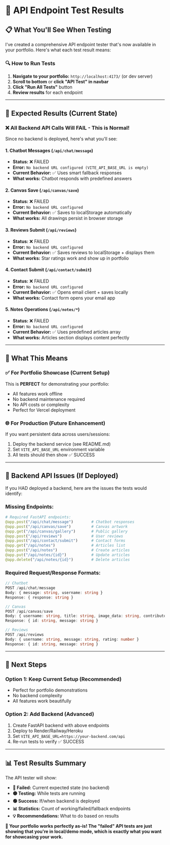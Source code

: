 # 🧪 API Endpoint Test Results

## 📋 **What You'll See When Testing**

I've created a comprehensive API endpoint tester that's now available in your portfolio. Here's what each test result means:

### 🔍 **How to Run Tests**

1. **Navigate to your portfolio:** `http://localhost:4173/` (or dev server)
2. **Scroll to bottom** or **click "API Test" in navbar**
3. **Click "Run All Tests"** button
4. **Review results** for each endpoint

---

## 🚨 **Expected Results (Current State)**

### **❌ All Backend API Calls Will FAIL** - This is Normal!

Since no backend is deployed, here's what you'll see:

#### **1. Chatbot Messages** (`/api/chat/message`)
- **Status:** ❌ FAILED
- **Error:** `No backend URL configured (VITE_API_BASE_URL is empty)`
- **Current Behavior:** ✅ Uses smart fallback responses
- **What works:** Chatbot responds with predefined answers

#### **2. Canvas Save** (`/api/canvas/save`)
- **Status:** ❌ FAILED  
- **Error:** `No backend URL configured`
- **Current Behavior:** ✅ Saves to localStorage automatically
- **What works:** All drawings persist in browser storage

#### **3. Reviews Submit** (`/api/reviews`)
- **Status:** ❌ FAILED
- **Error:** `No backend URL configured`
- **Current Behavior:** ✅ Saves reviews to localStorage + displays them
- **What works:** Star ratings work and show up in portfolio

#### **4. Contact Submit** (`/api/contact/submit`)
- **Status:** ❌ FAILED
- **Error:** `No backend URL configured`
- **Current Behavior:** ✅ Opens email client + saves locally
- **What works:** Contact form opens your email app

#### **5. Notes Operations** (`/api/notes/*`)
- **Status:** ❌ FAILED
- **Error:** `No backend URL configured`
- **Current Behavior:** ✅ Uses predefined articles array
- **What works:** Articles section displays content perfectly

---

## 🎯 **What This Means**

### **✅ For Portfolio Showcase (Current Setup)**
This is **PERFECT** for demonstrating your portfolio:
- All features work offline
- No backend maintenance required
- No API costs or complexity
- Perfect for Vercel deployment

### **🌐 For Production (Future Enhancement)**
If you want persistent data across users/sessions:
1. Deploy the backend service (see README.md)
2. Set `VITE_API_BASE_URL` environment variable
3. All tests should then show ✅ SUCCESS

---

## 🔧 **Backend API Issues (If Deployed)**

If you HAD deployed a backend, here are the issues the tests would identify:

### **Missing Endpoints:**
```python
# Required FastAPI endpoints:
@app.post("/api/chat/message")        # Chatbot responses
@app.post("/api/canvas/save")         # Canvas artwork
@app.get("/api/canvas/gallery")       # Public gallery
@app.post("/api/reviews")             # User reviews  
@app.post("/api/contact/submit")      # Contact forms
@app.get("/api/notes")                # Articles list
@app.post("/api/notes")               # Create articles
@app.put("/api/notes/{id}")           # Update articles
@app.delete("/api/notes/{id}")        # Delete articles
```

### **Required Request/Response Formats:**
```typescript
// Chatbot
POST /api/chat/message
Body: { message: string, username: string }
Response: { response: string }

// Canvas
POST /api/canvas/save  
Body: { username: string, title: string, image_data: string, contributors: [] }
Response: { id: string, message: string }

// Reviews
POST /api/reviews
Body: { username: string, message: string, rating: number }
Response: { id: string, message: string }
```

---

## 🚀 **Next Steps**

### **Option 1: Keep Current Setup (Recommended)**
- Perfect for portfolio demonstrations
- No backend complexity
- All features work beautifully

### **Option 2: Add Backend (Advanced)**
1. Create FastAPI backend with above endpoints
2. Deploy to Render/Railway/Heroku
3. Set `VITE_API_BASE_URL=https://your-backend.com/api`
4. Re-run tests to verify ✅ SUCCESS

---

## 📊 **Test Results Summary**

The API tester will show:
- **🔴 Failed:** Current expected state (no backend)
- **🟡 Testing:** While tests are running  
- **🟢 Success:** If/when backend is deployed
- **📊 Statistics:** Count of working/failed/fallback endpoints
- **💡 Recommendations:** What to do based on results

**🎉 Your portfolio works perfectly as-is! The "failed" API tests are just showing that you're in local/demo mode, which is exactly what you want for showcasing your work.**
